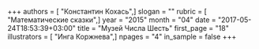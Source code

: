 +++
authors = [ "Константин Кохась",]
slogan = ""
rubric = [ "Математические сказки",]
year = "2015"
month = "04"
date = "2017-05-24T18:53:39+03:00"
title = "Музей Числа Шесть"
first_page = "18"
illustrators = [ "Инга Коржнева",]
npages = "4"
in_sample = false
+++
